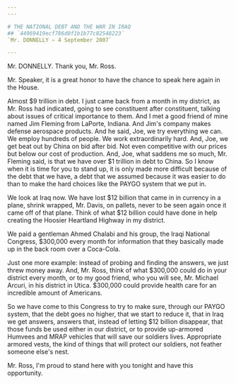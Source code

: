 ```yaml
---
---

# THE NATIONAL DEBT AND THE WAR IN IRAQ
## `44969419ecf786d0f1b1b77c82548223`
`Mr. DONNELLY — 4 September 2007`

---
```



Mr. DONNELLY. Thank you, Mr. Ross.

Mr. Speaker, it is a great honor to have the chance to speak here 
again in the House.



Almost $9 trillion in debt. I just came back from a month in my 
district, as Mr. Ross had indicated, going to see constituent after 
constituent, talking about issues of critical importance to them. And I 
met a good friend of mine named Jim Fleming from LaPorte, Indiana. And 
Jim's company makes defense aerospace products. And he said, Joe, we 
try everything we can. We employ hundreds of people. We work 
extraordinarily hard. And, Joe, we get beat out by China on bid after 
bid. Not even competitive with our prices but below our cost of 
production. And, Joe, what saddens me so much, Mr. Fleming said, is 
that we have over $1 trillion in debt to China. So I know when it is 
time for you to stand up, it is only made more difficult because of the 
debt that we have, a debt that we assumed because it was easier to do 
than to make the hard choices like the PAYGO system that we put in.

We look at Iraq now. We have lost $12 billion that came in in 
currency in a plane, shrink wrapped, Mr. Davis, on pallets, never to be 
seen again once it came off of that plane. Think of what $12 billion 
could have done in help creating the Hoosier Heartland Highway in my 
district.

We paid a gentleman Ahmed Chalabi and his group, the Iraqi National 
Congress, $300,000 every month for information that they basically made 
up in the back room over a Coca-Cola.



Just one more example: instead of probing and finding the answers, we 
just threw money away. And, Mr. Ross, think of what $300,000 could do 
in your district every month, or to my good friend, who you will see, 
Mr. Michael Arcuri, in his district in Utica. $300,000 could provide 
health care for an incredible amount of Americans.

So we have come to this Congress to try to make sure, through our 
PAYGO system, that the debt goes no higher, that we start to reduce it, 
that in Iraq we get answers, answers that, instead of letting $12 
billion disappear, that those funds be used either in our district, or 
to provide up-armored Humvees and MRAP vehicles that will save our 
soldiers lives. Appropriate armored vests, the kind of things that will 
protect our soldiers, not feather someone else's nest.

Mr. Ross, I'm proud to stand here with you tonight and have this 
opportunity.